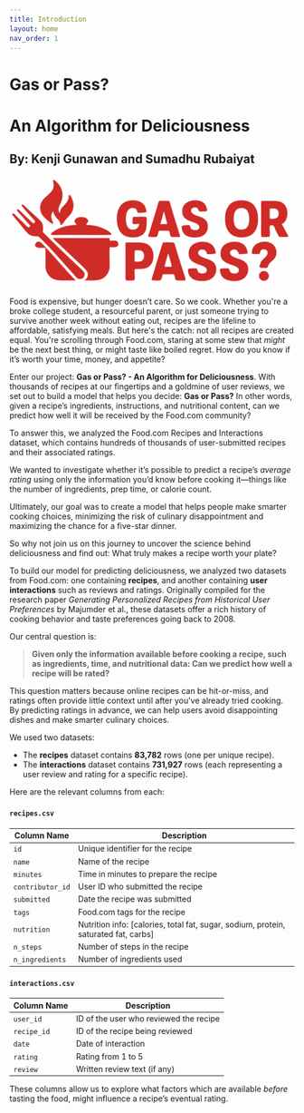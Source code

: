 ```yaml
---
title: Introduction
layout: home
nav_order: 1
---
```

# Gas or Pass?
# An Algorithm for Deliciousness
## By: Kenji Gunawan and Sumadhu Rubaiyat
![Logo](assets/images/gas%20or%20pass.svg)

Food is expensive, but hunger doesn’t care. So we cook. Whether you're a broke college student, a resourceful parent, or just someone trying to survive another week without eating out, recipes are the lifeline to affordable, satisfying meals. But here's the catch: not all recipes are created equal. You're scrolling through Food.com, staring at some stew that *might* be the next best thing, or might taste like boiled regret. How do you know if it’s worth your time, money, and appetite?

Enter our project: **Gas or Pass? - An Algorithm for Deliciousness**. With thousands of recipes at our fingertips and a goldmine of user reviews, we set out to build a model that helps you decide: **Gas or Pass?** In other words, given a recipe’s ingredients, instructions, and nutritional content, can we predict how well it will be received by the Food.com community?

To answer this, we analyzed the Food.com Recipes and Interactions dataset, which contains hundreds of thousands of user-submitted recipes and their associated ratings.

We wanted to investigate whether it’s possible to predict a recipe’s *average rating* using only the information you’d know before cooking it—things like the number of ingredients, prep time, or calorie count.

Ultimately, our goal was to create a model that helps people make smarter cooking choices, minimizing the risk of culinary disappointment and maximizing the chance for a five-star dinner.

So why not join us on this journey to uncover the science behind deliciousness and find out: What truly makes a recipe worth your plate?

To build our model for predicting deliciousness, we analyzed two datasets from Food.com: one containing **recipes**, and another containing **user interactions** such as reviews and ratings. Originally compiled for the research paper *Generating Personalized Recipes from Historical User Preferences* by Majumder et al., these datasets offer a rich history of cooking behavior and taste preferences going back to 2008.

Our central question is:

> **Given only the information available before cooking a recipe, such as ingredients, time, and nutritional data: Can we predict how well a recipe will be rated?**

This question matters because online recipes can be hit-or-miss, and ratings often provide little context until after you've already tried cooking. By predicting ratings in advance, we can help users avoid disappointing dishes and make smarter culinary choices.

We used two datasets:

* The **recipes** dataset contains **83,782** rows (one per unique recipe).
* The **interactions** dataset contains **731,927** rows (each representing a user review and rating for a specific recipe).

Here are the relevant columns from each:

#### `recipes.csv`

| Column Name      | Description                                                                          |
| ---------------- | ------------------------------------------------------------------------------------ |
| `id`             | Unique identifier for the recipe                                                     |
| `name`           | Name of the recipe                                                                   |
| `minutes`        | Time in minutes to prepare the recipe                                                |
| `contributor_id` | User ID who submitted the recipe                                                     |
| `submitted`      | Date the recipe was submitted                                                        |
| `tags`           | Food.com tags for the recipe                                                         |
| `nutrition`      | Nutrition info: \[calories, total fat, sugar, sodium, protein, saturated fat, carbs] |
| `n_steps`        | Number of steps in the recipe                                                        |
| `n_ingredients`  | Number of ingredients used                                                           |

#### `interactions.csv`

| Column Name | Description                            |
| ----------- | -------------------------------------- |
| `user_id`   | ID of the user who reviewed the recipe |
| `recipe_id` | ID of the recipe being reviewed        |
| `date`      | Date of interaction                    |
| `rating`    | Rating from 1 to 5                     |
| `review`    | Written review text (if any)           |

These columns allow us to explore what factors which are available *before* tasting the food, might influence a recipe’s eventual rating.

<!-- 
-------------------
This is a *bare-minimum* template to create a Jekyll site that uses the [Just the Docs] theme. You can easily set the created site to be published on [GitHub Pages] – the [README] file explains how to do that, along with other details.

If [Jekyll] is installed on your computer, you can also build and preview the created site *locally*. This lets you test changes before committing them, and avoids waiting for GitHub Pages.[^1] And you will be able to deploy your local build to a different platform than GitHub Pages.

More specifically, the created site:

- uses a gem-based approach, i.e. uses a `Gemfile` and loads the `just-the-docs` gem
- uses the [GitHub Pages / Actions workflow] to build and publish the site on GitHub Pages

Other than that, you're free to customize sites that you create with this template, however you like. You can easily change the versions of `just-the-docs` and Jekyll it uses, as well as adding further plugins.

[Browse our documentation][Just the Docs] to learn more about how to use this theme.

To get started with creating a site, simply:

1. click "[use this template]" to create a GitHub repository
2. go to Settings > Pages > Build and deployment > Source, and select GitHub Actions

If you want to maintain your docs in the `docs` directory of an existing project repo, see [Hosting your docs from an existing project repo](https://github.com/just-the-docs/just-the-docs-template/blob/main/README.md#hosting-your-docs-from-an-existing-project-repo) in the template README.



[Just the Docs]: https://just-the-docs.github.io/just-the-docs/
[GitHub Pages]: https://docs.github.com/en/pages
[README]: https://github.com/just-the-docs/just-the-docs-template/blob/main/README.md
[Jekyll]: https://jekyllrb.com
[GitHub Pages / Actions workflow]: https://github.blog/changelog/2022-07-27-github-pages-custom-github-actions-workflows-beta/
[use this template]: https://github.com/just-the-docs/just-the-docs-template/generate -->
